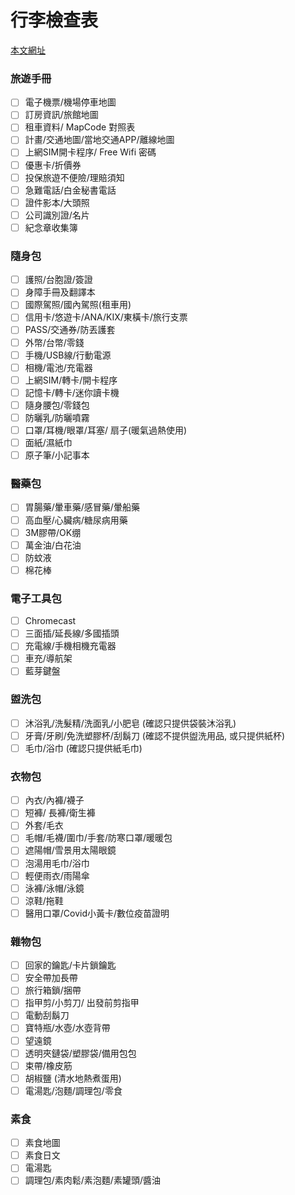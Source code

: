 # 行李檢查表

[本文網址](https://github.com/rwlin/TravelPlan/blob/master/Taiwan/CheckList.md)

### 旅遊手冊

 - [ ] 電子機票/機場停車地圖
 - [ ] 訂房資訊/旅館地圖
 - [ ] 租車資料/ MapCode 對照表
 - [ ] 計畫/交通地圖/當地交通APP/離線地圖
 - [ ] 上網SIM開卡程序/ Free Wifi 密碼
 - [ ] 優惠卡/折價券
 - [ ] 投保旅遊不便險/理賠須知
 - [ ] 急難電話/白金秘書電話
 - [ ] 證件影本/大頭照
 - [ ] 公司識別證/名片
 - [ ] 紀念章收集簿

### 隨身包

  - [ ] 護照/台胞證/簽證
  - [ ] 身障手冊及翻譯本
  - [ ] 國際駕照/國內駕照(租車用)
  - [ ] 信用卡/悠遊卡/ANA/KIX/東橫卡/旅行支票
  - [ ] PASS/交通券/防丟護套
  - [ ] 外幣/台幣/零錢
  - [ ] 手機/USB線/行動電源
  - [ ] 相機/電池/充電器
  - [ ] 上網SIM/轉卡/開卡程序
  - [ ] 記憶卡/轉卡/迷你讀卡機
  - [ ] 隨身腰包/零錢包
  - [ ] 防曬乳/防曬噴霧
  - [ ] 口罩/耳機/眼罩/耳塞/ 扇子(暖氣過熱使用)
  - [ ] 面紙/濕紙巾
  - [ ] 原子筆/小記事本

### 醫藥包

 - [ ] 胃腸藥/暈車藥/感冒藥/暈船藥
 - [ ]  高血壓/心臟病/糖尿病用藥
 - [ ] 3M膠帶/OK绷
 - [ ] 萬金油/白花油
 - [ ]  防蚊液
 - [ ]  棉花棒

### 電子工具包

 - [ ] Chromecast
 - [ ] 三面插/延長線/多國插頭
 - [ ] 充電線/手機相機充電器
 - [ ] 車充/導航架
 - [ ] 藍芽鍵盤

### 盥洗包

 - [ ] 沐浴乳/洗髮精/洗面乳/小肥皂 (確認只提供袋裝沐浴乳)
 - [ ] 牙膏/牙刷/免洗塑膠杯/刮鬍刀 (確認不提供盥洗用品, 或只提供紙杯)
 - [ ] 毛巾/浴巾 (確認只提供紙毛巾)

### 衣物包

 - [ ] 內衣/內褲/襪子
 - [ ] 短褲/ 長褲/衛生褲
 - [ ] 外套/毛衣
 - [ ] 毛帽/毛襪/圍巾/手套/防寒口罩/暖暖包
 - [ ] 遮陽帽/雪景用太陽眼鏡
 - [ ] 泡湯用毛巾/浴巾
 - [ ] 輕便雨衣/雨陽傘
 - [ ] 泳褲/泳帽/泳鏡
 - [ ] 涼鞋/拖鞋
 - [ ] 醫用口罩/Covid小黃卡/數位疫苗證明

### 雜物包

  - [ ] 回家的鑰匙/卡片鎖鑰匙
 - [ ] 安全帶加長帶
 - [ ] 旅行箱鎖/捆帶
 - [ ] 指甲剪/小剪刀/ 出發前剪指甲
 - [ ] 電動刮鬍刀
 - [ ] 寶特瓶/水壺/水壺背帶
 - [ ] 望遠鏡
 - [ ] 透明夾鏈袋/塑膠袋/備用包包
 - [ ] 束帶/橡皮筋
 - [ ] 胡椒鹽 (清水地熱煮蛋用)
  - [ ] 電湯匙/泡麵/調理包/零食

### 素食

 - [ ] 素食地圖
 - [ ] 素食日文
 - [ ] 電湯匙
 - [ ] 調理包/素肉鬆/素泡麵/素罐頭/醬油
